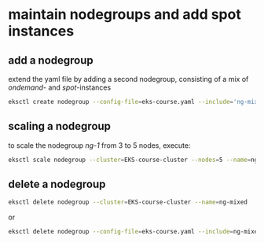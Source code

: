 # maintain nodegroups and add spot instances

## add a nodegroup

extend the yaml file by adding a second nodegroup, consisting of a mix of _ondemand_- and _spot_-instances

```bash
eksctl create nodegroup --config-file=eks-course.yaml --include='ng-mixed'
```

## scaling a nodegroup

to scale the nodegroup _ng-1_ from 3 to 5 nodes, execute:

```bash
eksctl scale nodegroup --cluster=EKS-course-cluster --nodes=5 --name=ng-1
```

## delete a nodegroup

```bash
eksctl delete nodegroup --cluster=EKS-course-cluster --name=ng-mixed
```

or

```bash
eksctl delete nodegroup --config-file=eks-course.yaml --include=ng-mixed --approve
```
